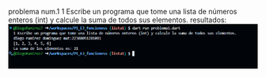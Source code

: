 problema num.1
1 Escribe un programa que tome una lista de números enteros (int) y calcule la suma de todos sus elementos.
resultados:
![alt text](image-7.png)